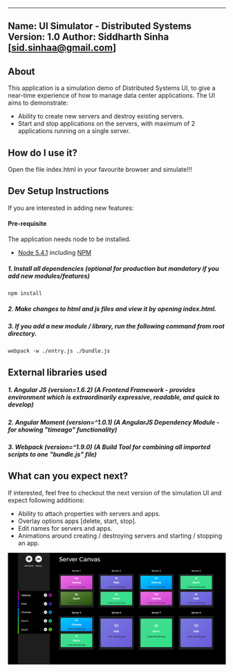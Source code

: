 ------------------------------------------------
Name: UI Simulator - Distributed Systems
Version: 1.0
Author: Siddharth Sinha [sid.sinhaa@gmail.com]
------------------------------------------------

## About

This application is a simulation demo of Distributed Systems UI, to give a near-time experience of how to manage data center applications. The UI aims to demonstrate:
 * Ability to create new servers and destroy existing servers.
 * Start and stop applications on the servers, with maximum of 2 applications running on a single server.

## How do I use it?

Open the file index.html in your favourite browser and simulate!!!

## Dev Setup Instructions

If you are interested in adding new features:

#### Pre-requisite
The application needs node to be installed.

* [Node 5.4.1](https://nodejs.org/en/blog/release/v5.4.1/) including
  [NPM](https://npmjs.org/)

##### 1. Install all dependencies (optional for production but mandatory if you add new modules/features)

  ```
  npm install
  ```

##### 2. Make changes to html and js files and view it by opening index.html.
  
##### 3. If you add a new module / library, run the following command from root directory.

  ```
  webpack -w ./entry.js ./bundle.js
  ```

## External libraries used

##### 1. Angular JS (version=1.6.2) (A Frontend Framework - provides environment which is extraordinarily expressive, readable, and quick to develop)
##### 2. Angular Moment (version=^1.0.1) (A AngularJS Dependency Module - for showing "timeago" functionality)
##### 3. Webpack (version=^1.9.0) (A Build Tool for combining all imported scripts to one "bundle.js" file)

## What can you expect next?

If interested, feel free to checkout the next version of the simulation UI and expect following additions:
* Ability to attach properties with servers and apps.
* Overlay options apps [delete, start, stop].
* Edit names for servers and apps.
* Animations around creating / destroying servers and starting / stopping an app.


![ScreenShot](https://raw.githubusercontent.com/sidsinha/ui-simulator/master/screenshot.png)